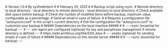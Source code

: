 <p style="font-size: 10px;"> # Version 1.0
# By sysfredintech
#
# February 20, 2025
#
# Backup script using rsync.
# Remote directory to local directory - local directory to remote directory - local directory to local directory.
# Check available disk space before backup.
# Check the number of modified items before backup, maximum value configurable as a percentage.
# Send an email in case of failure.
#
# Requires a configuration file "autosyncro.conf" in the script's current directory
# Edit the configuration file "autosyncro.conf" to customize your backup
#
##### Dependencies on the local machine #####
#
# --- rsync (essential for backup) ---
# --- ssh-agent pre-configured (optional) for key and passphrase management if remote directory is defined ---
# https://wiki.archlinux.org/title/SSH_keys
# --- swaks (optional) for sending emails in case of failure
#
##### Dependencies on the remote server #####
#
# --- rsync (essential for backup) ---</p>
